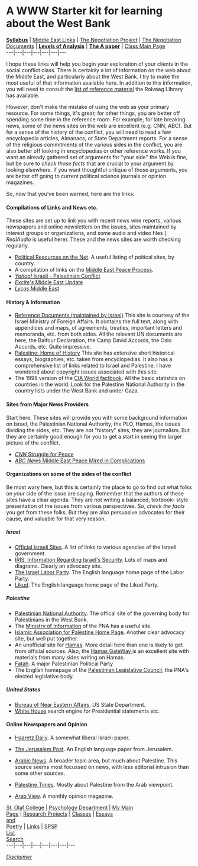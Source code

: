 # A WWW Starter kit for learning about the West Bank

[**Syllabus**](Syllabus.html) |  [Middle East Links](MElinks.html) |  [The
Negotiation Project](project.html) |  [The Negotiation
Documents](documents.html) |  [**Levels of Analysis**](analysis.html) |
[**The A paper**](Apaper.html) |  [Class Main Page](index.html)  
---|---|---|---|---|---|---  
  
I hope these links will help you begin your exploration of your clients in the
social conflict class. There is certainly a lot of information on the web
about the Middle East, and particularly about the West Bank. I try to make the
most useful of that information available here. In addition to this
information, you will need to consult the [ list of reference
material](http://www.stolaf.edu/library/BIGUIDES/psych3~1.htm) the Rolvaag
LIbrary has available.

However, don't make the mistake of using the web as your primary resource. For
some things, it's great; for other things, you are better off spending some
time in the reference room. For example, for late breaking news, some of the
news sites on the web are excellent (e.g. CNN, ABC). But for a sense of the
history of the conflict, you will need to read a few encyclopedia articles,
Almanacs, or State Department reports. For a sense of the religious
commitments of the various sides in the conflict, you are also better off
looking in encyclopedias or other reference works. If you want an already
gathered set of arguments for "your side" the Web is fine, but be sure to
_check those facts_ that are crucial to your argument by looking elsewhere. If
you want thoughtful critique of those arguments, you are better off going to
current political science journals or opinion magazines.

So, now that you've been warned, here are the links:

#### Compilations of Links and News etc.

These sites are set up to link you with recent news wire reports, various
newspapers and online newsletters on the issues, sites maintained by interest
groups or organizations, and some audio and video files ( _RealAudio_ is
useful here). These and the news sites are worth checking regularly.

  * [Political Resources on the Net](http://www.stm.it/politic/). A useful listing of poitical sites, by country.
  * A compilation of links on the [Middle East Peace Process](http://www.arts.mcgill.ca/MEPP/meppnet.html).
  * [_Yahoo!_ Israeli - Palestinian Conflict](http://headlines.yahoo.com/Full_Coverage/World/Israeli___Palestinian_Conflict/)
  * [_Excite's_ Middle East Update](http://nt.excite.com/222/225/page.html)
  * [_Lycos_ Middle East](http://www.lycos.com/wguide/network/net_484547.html)

#### History & Information

  * [Reference Documents (maintained by Israel)](http://www.israel.org/peace/basicref.html) This site is courtesy of the Israel Ministry of Foreign Affairs. It contains the full text, along with appendices and maps, of agreements, treaties, important letters and memoranda, etc. from both sides. All the relevant UN documents are here, the Balfour Declaration, the Camp David Accords, the Oslo Accords, etc. Quite impressive.
  * [Palestine: Home of History](http://www.toptown.com/office/holyland/) This site has extensive short historical essays, biographies, etc. taken from encyclopedias. It also has a comprehensive list of links related to Israel and Palestine. I have wondered about copyright issues associated with this site.
  * The 1998 version of the [CIA World factbook](http://www.cia.gov/cia/publications/factbook/index.html). All the basic statistics on countries in the world. Look for the Palestine National Authority in the country lists under the West Bank and under Gaza.

#### Sites from Major News Providers

Start here. These sites will provide you with some background information on
Israel, the Palestinian National Authority, the PLO, Hamas, the issues
dividing the sides, etc. They are not "history" sites, they are journalism.
But they are certainly good enough for you to get a start in seeing the larger
picture of the conflict.

  * [_CNN_ Struggle for Peace](http://www.cnn.com/WORLD/struggle_for_peace/index.html)
  * [_ABC News_ Middle East Peace Mired in Complications](http://www.abcnews.com/sections/world/mideast_index/index.html)

#### Organizations on some of the sides of the conflict

Be most wary here, but this is certainly the place to go to find out what
folks on _your_ side of the issue are saying. Remember that the authors of
these sites have a clear agenda. They are not writing a balanced, textbook-
style presentation of the issues from various perspectives. So, _check the
facts_ you get from these folks. But they are also persuasive advocates for
their cause, and valuable for that very reason.

##### Israel

  * [Official Israeli Sites](http://www.pmo.gov.il/english/websites/index.html). A list of links to various agencies of the Israeli government.
  * [IRIS: Information Regarding Israel's Security](http://www.netaxs.com/~iris/). Lots of maps and diagrams. Clearly an advocacy site.
  * [The Israel Labor Party](http://www.inter.net.il/~avoda/enghome.html). The English language home page of the Labor Party.
  * [Likud](http://www.likud.org.il/). The English language home page of the Likud Party.

##### Palestine

  * [Palestinian National Authority](http://www.pna.org/). The offical site of the governing body for Palestinians in the West Bank.
  * The [Ministry of Information](http://www.pna.org/mininfo/) of the PNA has a useful site.
  * [Islamic Association for Palestine Home Page](http://www.iap.org/). Another clear advocacy site, but well put together.
  * An unofficial site for [Hamas](http://www.hamas.org/). More detail here than one is likely to get from official sources. Also, the [Hamas GateWay ](http://msanews.mynet.net/gateway/hamas/)is an excellent site with materials from many sides writing on Hamas. 
  * [Fatah](http://www.fateh.org/). A major Palestinian Political Party
  * The English homepage of the [Palestinian Legislative Council](http://www.pal-plc.org/english/english.htm), the PNA's elected legislative body.

##### United States

  * [Bureau of Near Eastern Affairs](http://www.state.gov/www/regions/nea/index.html), US State Department.
  * [White House](http://www.whitehouse.gov/WH/html/library.html) search engine for Presidential statements etc.

#### Online Newspapers and Opinion

  * [Haaretz Daily](http://www3.haaretz.co.il/eng/htmls/1_1.htm). A somewhat liberal Israeli paper.
  * [The Jerusalem Post](http://www.jpost.com/). An English language paper from Jerusalem. 



  * [Arabic News](http://www.arabicnews.com/ansub/index.html). A broader topic area, but much about Palestine. This source seems most focussed on news, with less editorial intrusion than some other sources.
  * [Palestine Times](http://www.ptimes.com/). Mostly about Palestine from the Arab viewpoint.
  * [Arab View](http://www.arab.net/arabview/). A monthly opinion magazine.

[St. Olaf College](http://www.stolaf.edu/) |  [Psychology
Department](http://www.stolaf.edu/depts/psych/) |  [My Main  
Page](../index.html) |  [Research Projects](../info/Research.html) |
[Classes](../classes/Classes.html) |  [Essays  
and  
Poetry](../prose/essays.html) |  [Links](links.html) |  [SPSP  
List  
Search](../SPSP/SPSPsearch.html)  
---|---|---|---|---|---|---|---  
  
[_Disclaimer_](/cwis_policies/personal_disclaimer.html)

